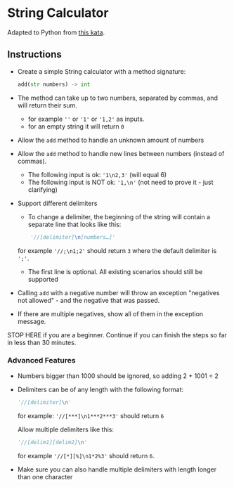 # String Calculator
Adapted to Python from [this kata](https://osherove.com/tdd-kata-1).

## Instructions

- Create a simple String calculator with a method signature:
    ```python
    add(str numbers) -> int
    ```

- The method can take up to two numbers, separated by commas, and will return their sum. 
    - for example `''` or `'1'` or `'1,2'` as inputs.
    - for an empty string it will return `0`

- Allow the `add` method to handle an unknown amount of numbers

- Allow the `add` method to handle new lines between numbers (instead of commas).
    - The following input is ok: `'1\n2,3'` (will equal 6)
    - The following input is NOT ok: `'1,\n'` (not need to prove it - just clarifying)

- Support different delimiters
    - To change a delimiter, the beginning of the string will contain a separate line that looks like this:
    ```python
        '//[delimiter]\n[numbers…]'
    ```
    for example `'//;\n1;2'` should return `3` where the default delimiter is `';'`.
    - The first line is optional. All existing scenarios should still be supported

- Calling `add` with a negative number will throw an exception "negatives not allowed" - and the negative that was passed.
- If there are multiple negatives, show all of them in the exception message.

STOP HERE if you are a beginner. Continue if you can finish the steps so far in less than 30 minutes.

### Advanced Features
- Numbers bigger than 1000 should be ignored, so adding 2 + 1001 = 2
- Delimiters can be of any length with the following format:
    ```python
    '//[delimiter]\n'
    ```
    for example: `'//[***]\n1***2***3'` should return `6`

    Allow multiple delimiters like this:
    ```python
    '//[delim1][delim2]\n'
    ```
    for example `'//[*][%]\n1*2%3'` should return `6`.
- Make sure you can also handle multiple delimiters with length longer than one character
